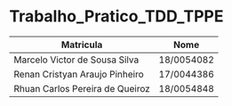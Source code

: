 # Trabalho_Pratico_TDD_TPPE

|Matricula|Nome|
|--|--|
|Marcelo Victor de Sousa Silva|18/0054082|
|Renan Cristyan Araujo Pinheiro|17/0044386|
|Rhuan Carlos Pereira de Queiroz|18/0054848|
